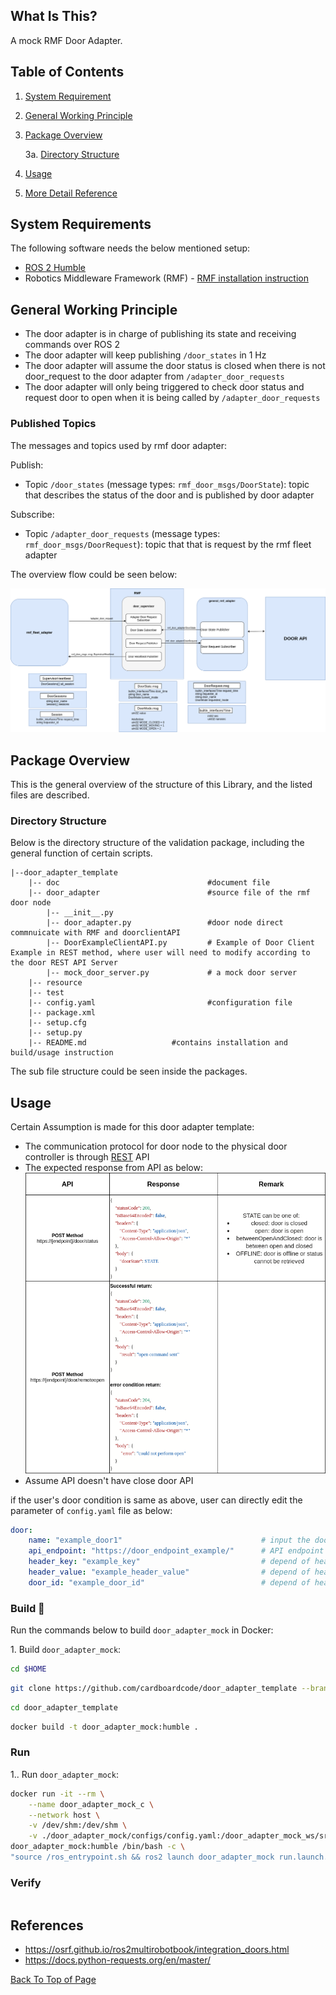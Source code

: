 ## **What Is This?**

A mock RMF Door Adapter.

## **Table of Contents**

1. [System Requirement](#system-requirements)
2. [General Working Principle](#general-working-principle)
3. [Package Overview](#package-overview)
    
    3a. [Directory Structure](#directory-structure)

4. [Usage](#usage)
5. [More Detail Reference](#more-detail-reference)


## **System Requirements**

The following software needs the below mentioned setup:
* <a href="https://docs.ros.org/en/humble/Installation.html">ROS 2 Humble</a>
* Robotics Middleware Framework (RMF) - <a href = "https://github.com/open-rmf/rmf"> RMF installation instruction</a>


## **General Working Principle**

* The door adapter is in charge of publishing its state and receiving commands over ROS 2
* The door adapter will keep publishing `/door_states` in 1 Hz
* The door adapter will assume the door status is closed when there is not door_request to the door adapter from `/adapter_door_requests`
* The door adapter will only being triggered to check door status and request door to open when it is being called by `/adapter_door_requests`

### **Published Topics**

The messages and topics used by rmf door adapter:

Publish:
*  Topic `/door_states` (message types: `rmf_door_msgs/DoorState`): topic that describes the status of the door and is published by door adapter 

Subscribe:
*  Topic `/adapter_door_requests` (message types: `rmf_door_msgs/DoorRequest`): topic that that is request by the rmf fleet adapter

The overview flow could be seen below:

![](doc/RMF_DOOR_Adapter_Architecture.png)


## **Package Overview**

This is the general overview of the structure of this Library, and the listed files are described.

### **Directory Structure**
Below is the directory structure of the validation package, including the general function of certain scripts.

    |--door_adapter_template
        |-- doc                                 #document file
        |-- door_adapter                        #source file of the rmf door node
            |-- __init__.py
            |-- door_adapter.py                 #door node direct commnuicate with RMF and doorclientAPI
            |-- DoorExampleClientAPI.py         # Example of Door Client Example in REST method, where user will need to modify according to the door REST API Server
            |-- mock_door_server.py             # a mock door server
        |-- resource
        |-- test
        |-- config.yaml                         #configuration file
        |-- package.xml
        |-- setup.cfg
        |-- setup.py
        |-- README.md                   #contains installation and build/usage instruction
        
           
The sub file structure could be seen inside the packages.

## **Usage**

Certain Assumption is made for this door adapter template:
- The communication protocol for door node to the physical door controller is through [REST](https://searchapparchitecture.techtarget.com/definition/RESTful-API) API
- The expected response from API as below:
    ![](doc/exampledoorAPI.png)
- Assume API doesn't have close door API

if the user's door condition is same as above, user can directly edit the parameter of `config.yaml` file as below:

```yaml
door:
    name: "example_door1"                               # input the door name will display and called by rmf
    api_endpoint: "https://door_endpoint_example/"      # API endpoint that would required to get from the API vendor/provider
    header_key: "example_key"                           # depend of header key and value required by door API server
    header_value: "example_header_value"                # depend of header key and value required by door API server
    door_id: "example_door_id"                          # depend of header key and value required by door API server
```

### **Build** :hammer:

Run the commands below to build `door_adapter_mock` in Docker:

1\. Build `door_adapter_mock`:

```bash
cd $HOME
```

```bash
git clone https://github.com/cardboardcode/door_adapter_template --branch feature/door_adapter_mock --depth 1 --single-branch
```

```bash
cd door_adapter_template
```

```bash
docker build -t door_adapter_mock:humble .
```

### **Run**

1\.. Run `door_adapter_mock`:

```bash
docker run -it --rm \
    --name door_adapter_mock_c \
    --network host \
    -v /dev/shm:/dev/shm \
    -v ./door_adapter_mock/configs/config.yaml:/door_adapter_mock_ws/src/door_adapter_mock/configs/config.yaml \
door_adapter_mock:humble /bin/bash -c \
"source /ros_entrypoint.sh && ros2 launch door_adapter_mock run.launch.xml config_file:=/door_adapter_mock_ws/src/door_adapter_mock/configs/config.yaml"
```

### **Verify**

```bash

```


## **References**

- https://osrf.github.io/ros2multirobotbook/integration_doors.html
- https://docs.python-requests.org/en/master/

[Back To Top of Page](#table-of-contents)